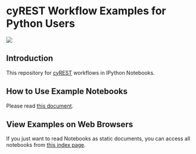 # cyREST Workflow Examples for Python Users 

![](http://cl.ly/XohP/logo300.png)

## Introduction
This repository for [cyREST](http://apps.cytoscape.org/apps/cyrest) workflows in IPython Notebooks. 

## How to Use Example Notebooks
Please read [this document](https://github.com/idekerlab/cyREST/wiki/Guide-for-Python-Users).

## View Examples on Web Browsers
If you just want to read Notebooks as static documents, you can access all notebooks from [this index page](http://nbviewer.ipython.org/github/idekerlab/cy-rest-python/blob/develop/index.ipynb).